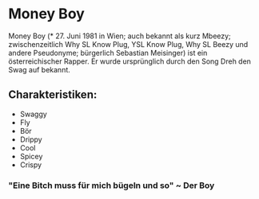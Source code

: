 # Money Boy
Money Boy (* 27. Juni 1981 in Wien; auch bekannt als kurz Mbeezy; zwischenzeitlich Why SL Know Plug, YSL Know Plug, Why SL Beezy und andere Pseudonyme; bürgerlich Sebastian Meisinger) ist ein österreichischer Rapper. Er wurde ursprünglich durch den Song Dreh den Swag auf bekannt.
## Charakteristiken:
* Swaggy
* Fly
* Bör
* Drippy
* Cool
* Spicey
* Crispy
### "Eine Bitch muss für mich bügeln und so" ~ Der Boy